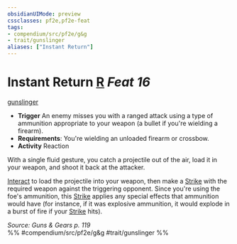 ```yaml
---
obsidianUIMode: preview
cssclasses: pf2e,pf2e-feat
tags:
- compendium/src/pf2e/g&g
- trait/gunslinger
aliases: ["Instant Return"]
---
```

# Instant Return  [R](rules/core-rulebook/chapter-9-playing-the-game.md#Actions "Reaction") *Feat 16*  
[gunslinger](rules/traits/gunslinger-g-g.md "Gunslinger Class Trait")  

- **Trigger** An enemy misses you with a ranged attack using a type of ammunition appropriate to your weapon (a bullet if you're wielding a firearm).
- **Requirements**: You're wielding an unloaded firearm or crossbow.
- **Activity** Reaction

With a single fluid gesture, you catch a projectile out of the air, load it in your weapon, and shoot it back at the attacker.

[Interact](rules/actions/interact.md) to load the projectile into your weapon, then make a [Strike](rules/actions/strike.md) with the required weapon against the triggering opponent. Since you're using the foe's ammunition, this [Strike](rules/actions/strike.md) applies any special effects that ammunition would have (for instance, if it was explosive ammunition, it would explode in a burst of fire if your [Strike](rules/actions/strike.md) hits).

*Source: Guns & Gears p. 119*  
%% #compendium/src/pf2e/g&g #trait/gunslinger %%